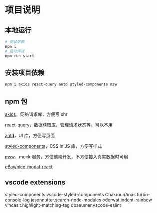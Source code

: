 # 项目说明

## 本地运行

```sh
# 安装依赖
npm i
# 启动调试
npm run start
```

## 安装项目依赖

```sh
npm i axios react-query antd styled-components msw
```

## npm 包

[axios](https://axios-http.com/zh/docs/api_intro)，网络请求库，方便写 xhr

[react-query](https://tanstack.com/query/v5/docs/framework/react/quick-start)，数据获取库，管理请求状态等，可以不用

[antd](https://ant-design.antgroup.com/components/overview-cn)，UI 库，方便写页面

[styled-components](https://styled-components.com/docs)，CSS in JS 库，方便写样式

[msw](https://mswjs.io/docs/getting-started)，mock 服务，方便前端开发，不方便接入真实数据时可用

[eBay/nice-modal-react](https://github.com/ebay/nice-modal-react?tab=readme-ov-file)

## vscode extensions

styled-components.vscode-styled-components
ChakrounAnas.turbo-console-log
jasonnutter.search-node-modules
oderwat.indent-rainbow
vincaslt.highlight-matching-tag
dbaeumer.vscode-eslint
